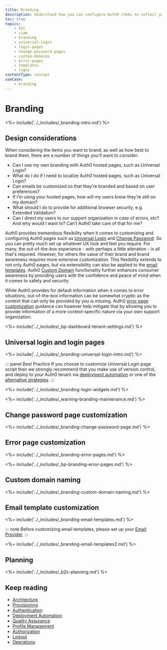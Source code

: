 ```yaml
---
title: Branding
description: Understand how you can configure Auth0 items to reflect your brand and desired user experience
toc: true
topics:
    - b2c
    - ciam
    - branding
    - universal-login
    - login-pages
    - change-password-pages
    - custom-domains
    - error-pages
    - templates
    - logos
contentType: concept
useCase:
    - branding
---
```

# Branding

<%= include('../_includes/_branding-intro.md') %>

## Design considerations

When considering the items you want to brand, as well as how best to brand them, there are a number of things you'll want to consider:

* Can I use my own branding with Auth0 hosted pages, such as Universal Login?
* What do I do if I need to localize Auth0 hosted pages, such as Universal Login?
* Can emails be customized so that they’re branded and based on user preferences?
* If I’m using your hosted pages, how will my users know they’re still on my domain?
* What should I do to provide for additional browser security, e.g. Extended Validation?
* Can I direct my users to our support organisation in case of errors, etc? And why would I want to? Can’t Auth0 take care of that for me? 

Auth0 provides tremendous flexibility when it comes to customizing and configuring Auth0 pages such as [Universal Login](/architecture-scenarios/b2c/b2c-branding#universal-login-and-login-pages) and [Change Password](/architecture-scenarios/b2c/b2c-branding#change-password-page-customization). So you can pretty much set up whatever UX look and feel you require. For many, the out-of-the-box experience - with perhaps a little alteration - is all that's required. However, for others the value of their brand and brand awareness requires more extensive customization. This flexibility extends to not only Auth0 pages, but via extensibility can also be applied to the [email templates](/architecture-scenarios/b2c/b2c-branding#email-template-customization). Auth0 [Custom Domain](/architecture-scenarios/b2c/b2c-branding#custom-domain-naming) functionality further enhances consumer awareness by providing users with the confidence and peace of mind when it comes to safety and security. 

While Auth0 provides for default information when it comes to error situations, out-of-the-box information can be somewhat cryptic as the context that can only be provided by you is missing. Auth0 [error page customization](/architecture-scenarios/b2c/b2c-branding#error-page-customization) guidance can however help mitigate that by allowing you to provide information of a more context-specific nature via your own support organization. 

<%= include('../_includes/_bp-dashboard-tenant-settings.md') %>

## Universal login and login pages

<%= include('../_includes/_branding-universal-login-intro.md') %>

::: panel Best Practice
If you choose to customize Universal Login page script then we strongly recommend that you make use of version control, and deploy to your Auth0 tenant via [deployment automation](/architecture-scenarios/b2c/b2c-deployment) or one of the [alternative strategies](/universal-login/version-control).
:::

<%= include('../_includes/_branding-login-widgets.md') %>

<%= include('../_includes/_warning-branding-maintenance.md') %>

## Change password page customization

<%= include('../_includes/_branding-change-password-page.md') %>

## Error page customization

<%= include('../_includes/_branding-error-pages.md') %>

<%= include('../_includes/_bp-branding-error-pages.md') %>

## Custom domain naming

<%= include('../_includes/_branding-custom-domain-naming.md') %>

## Email template customization

<%= include('../_includes/_branding-email-templates.md') %>

::: note
Before customizing email templates, please set up your [Email Provider](/architecture-scenarios/b2c/b2c-operations#email-provider-setup).
:::

<%= include('../_includes/_branding-email-templates2.md') %>

## Planning

<%= include('../_includes/_b2c-planning.md') %>

## Keep reading

* [Architecture](/architecture-scenarios/b2c/b2c-architecture)
* [Provisioning](/architecture-scenarios/b2c/b2c-provisioning)
* [Authentication](/architecture-scenarios/b2c/b2c-authentication)
* [Deployment Automation](/architecture-scenarios/b2c/b2c-deployment)
* [Quality Assurance](/architecture-scenarios/b2c/b2c-qa)
* [Profile Management](/architecture-scenarios/b2c/b2c-profile-mgmt)
* [Authorization](/architecture-scenarios/ib2c/b2c-authorization)
* [Logout](/architecture-scenarios/ib2c/b2c-logout)
* [Operations](/architecture-scenarios/b2c/b2c-operations)
